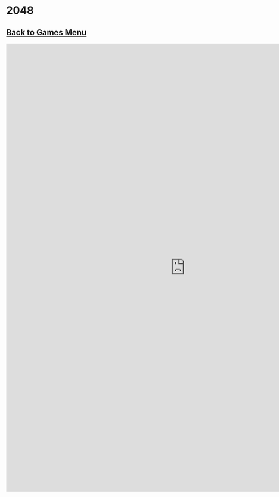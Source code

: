 # 2048
## [Back to Games Menu](https://simatalk.github.io/games)

<iframe src="https://johnhkim.dev/2048-AI/" scrolling="no" style="width:960px;height:1200px;border:0"></iframe>
